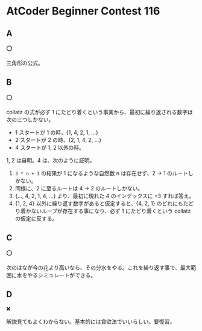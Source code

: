 # AtCoder Beginner Contest 116

## A

:o:

三角形の公式。

## B

:o:

collatz の式が必ず 1 にたどり着くという事実から、最初に繰り返される数字は次の三つしかない。

- 1
  スタートが 1 の時、{1, 4, 2, 1, ...}
- 2
  スタートが 2 の時、{2, 1, 4, 2, ...}
- 4
  スタートが 1, 2 以外の時。

1, 2 は自明。4 は、次のように証明。

1. `3 * n + 1` の結果が 1 になるような自然数 n は存在せず、2 -> 1 のルートしかない。
1. 同様に、2 に至るルートは 4 -> 2 のルートしかない。
1. {..., 4, 2, 1, 4, ...} より、最初に現れた 4 のインデックスに +3 すれば答え。
1. {1, 2, 4} 以外に繰り返す数字があると仮定すると、{4, 2, 1} のどれにもたどり着かないループが存在する事になり、必ず 1 にたどり着くという collatz の仮定に反する。

## C

:o:

次のはなが今の花より高いなら、その分水をやる。これを繰り返す事で、最大範囲に水をやるシミュレートができる。

## D

:x:

解説見てもよくわからない。基本的には貪欲法でいいらしい。要復習。
